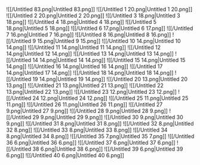![[/Untitled 83.png|Untitled 83.png]]
![[/Untitled 1 20.png|Untitled 1 20.png]]
![[/Untitled 2 20.png|Untitled 2 20.png]]
![[/Untitled 3 18.png|Untitled 3 18.png]]
![[/Untitled 4 18.png|Untitled 4 18.png]]
![[/Untitled 5 18.png|Untitled 5 18.png]]
![[/Untitled 6 17.png|Untitled 6 17.png]]
![[/Untitled 7 16.png|Untitled 7 16.png]]
![[/Untitled 8 16.png|Untitled 8 16.png]]
![[/Untitled 9 15.png|Untitled 9 15.png]]
![[/Untitled 10 14.png|Untitled 10 14.png]]
![[/Untitled 11 14.png|Untitled 11 14.png]]
![[/Untitled 12 14.png|Untitled 12 14.png]]
![[/Untitled 13 14.png|Untitled 13 14.png]]
![[/Untitled 14 14.png|Untitled 14 14.png]]
![[/Untitled 15 14.png|Untitled 15 14.png]]
![[/Untitled 16 14.png|Untitled 16 14.png]]
![[/Untitled 17 14.png|Untitled 17 14.png]]
![[/Untitled 18 14.png|Untitled 18 14.png]]
![[/Untitled 19 14.png|Untitled 19 14.png]]
![[/Untitled 20 13.png|Untitled 20 13.png]]
![[/Untitled 21 13.png|Untitled 21 13.png]]
![[/Untitled 22 13.png|Untitled 22 13.png]]
![[/Untitled 23 12.png|Untitled 23 12.png]]
![[/Untitled 24 12.png|Untitled 24 12.png]]
![[/Untitled 25 11.png|Untitled 25 11.png]]
![[/Untitled 26 11.png|Untitled 26 11.png]]
![[/Untitled 27 9.png|Untitled 27 9.png]]
![[/Untitled 28 9.png|Untitled 28 9.png]]
![[/Untitled 29 9.png|Untitled 29 9.png]]
![[/Untitled 30 9.png|Untitled 30 9.png]]
![[/Untitled 31 8.png|Untitled 31 8.png]]
![[/Untitled 32 8.png|Untitled 32 8.png]]
![[/Untitled 33 8.png|Untitled 33 8.png]]
![[/Untitled 34 8.png|Untitled 34 8.png]]
![[/Untitled 35 7.png|Untitled 35 7.png]]
![[/Untitled 36 6.png|Untitled 36 6.png]]
![[/Untitled 37 6.png|Untitled 37 6.png]]
![[/Untitled 38 6.png|Untitled 38 6.png]]
![[/Untitled 39 6.png|Untitled 39 6.png]]
![[/Untitled 40 6.png|Untitled 40 6.png]]